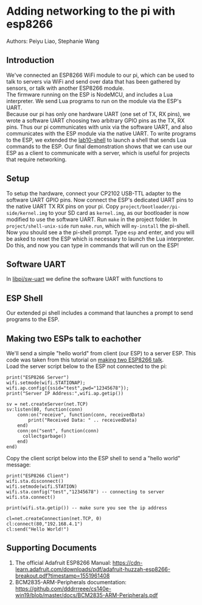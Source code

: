 # Adding networking to the pi with esp8266
Authors: Peiyu Liao, Stephanie Wang

## Introduction
We've connected an ESP8266 WiFi module to our pi, which can be used to talk to servers via WiFi and send over data that has been gathered by sensors, or talk with another ESP8266 module.  
The firmware running on the ESP is NodeMCU, and includes a Lua interpreter. We send Lua programs to run on the module via the ESP's UART.  
Because our pi has only one hardware UART (one set of TX, RX pins), we wrote a software UART choosing two arbitrary GPIO pins as the TX, RX pins. Thus our pi communicates with unix via the software UART, and also communicates with the ESP module via the native UART. To write programs to the ESP, we extended the [lab10-shell](https://github.com/dddrrreee/cs140e-win19/tree/master/labs/lab10-shell) to launch a shell that sends Lua commands to the ESP. Our final demonstration shows that we can use our ESP as a client to communicate with a server, which is useful for projects that require networking.  

## Setup
To setup the hardware, connect your CP2102 USB-TTL adapter to the software UART GPIO pins. Now connect the ESP's dedicated UART pins to the native UART TX RX pins on your pi. Copy `project/bootloader/pi-side/kernel.img` to your SD card as `kernel.img`, as our bootloader is now modified to use the software UART. Run `make` in the project folder. In `project/shell-unix-side` run `make.run`, which will `my-install` the pi-shell. Now you should see a the pi-shell prompt. Type `esp` and enter, and you will be asked to reset the ESP which is necessary to launch the Lua interpreter. Do this, and now you can type in commands that will run on the ESP!

## Software UART
In [libpi/sw-uart](https://github.com/pyliaorachel/rpi-esp8266/tree/master/libpi/sw-uart) we define the software UART with functions to 

## ESP Shell
Our extended pi shell includes a command that launches a prompt to send programs to the ESP.

## Making two ESPs talk to eachother
We'll send a simple "hello world" from client (our ESP) to a server ESP. This code was taken from this tutorial on [making two ESP8266 talk](https://randomnerdtutorials.com/how-to-make-two-esp8266-talk/).  
Load the server script below to the ESP not connected to the pi:
```
print("ESP8266 Server")
wifi.setmode(wifi.STATIONAP);
wifi.ap.config({ssid="test",pwd="12345678"});
print("Server IP Address:",wifi.ap.getip())

sv = net.createServer(net.TCP) 
sv:listen(80, function(conn)
    conn:on("receive", function(conn, receivedData) 
        print("Received Data: " .. receivedData)         
    end) 
    conn:on("sent", function(conn) 
      collectgarbage()
    end)
end)
```

Copy the client script below into the ESP shell to send a "hello world" message:
```
print("ESP8266 Client")
wifi.sta.disconnect()
wifi.setmode(wifi.STATION) 
wifi.sta.config("test","12345678") -- connecting to server
wifi.sta.connect() 

print(wifi.sta.getip()) -- make sure you see the ip address

cl=net.createConnection(net.TCP, 0)
cl:connect(80,"192.168.4.1")
cl:send("Hello World!")
```

## Supporting Documents

1. The official Adafruit ESP8266 Manual: https://cdn-learn.adafruit.com/downloads/pdf/adafruit-huzzah-esp8266-breakout.pdf?timestamp=1551961408
2. BCM2835-ARM-Peripherals documentation: https://github.com/dddrrreee/cs140e-win19/blob/master/docs/BCM2835-ARM-Peripherals.pdf

